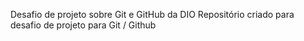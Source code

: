 Desafio de projeto sobre Git e GitHub da DIO
Repositório criado para desafio de projeto para Git / Github
